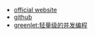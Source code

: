 - [official website](https://greenlet.readthedocs.io/en/latest)
- [github](https://github.com/python-greenlet)
- [greenlet:轻量级的并发编程](http://rangochen.blog.51cto.com/2445286/1410927?utm_source=tuicool&utm_medium=referral)